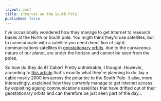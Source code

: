 ```yaml
---
layout: post
title: Internet on the South Pole
published: false
---
```


I've occasionally wondered how they manage to get Internet to research bases at the North or South pole. You migth think they'd use satellites, but to communicate with a satellite you need direct line of sight; communications satellites in <a href="http://en.wikipedia.org/wiki/Geostationary">geostationary orbits</a>, due to the curvaceous nature of our planet, are under the horizon and cannot be seen from the poles.

So how do they do it? Cable? Pretty unthinkable, I thought. However, according to <a href="http://news.bbc.co.uk/1/hi/sci/tech/2207259.stm">this article</a> that's exactly what they're planning to do: lay a cable nearly 2000 km across the polar ice to the South Pole. It also, more interestingly, explained how they <em>currently</em> manage to get Internet access: by exploiting ageing communications satellites that have drifted out of their geostationary orbits and can therefore be just seen part of the day...
